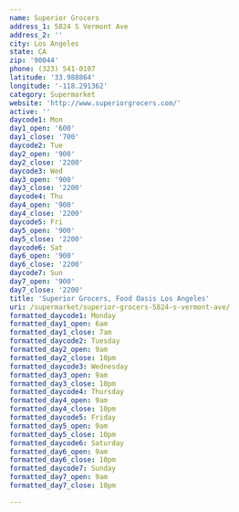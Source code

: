 ```yaml
---
name: Superior Grocers
address_1: 5824 S Vermont Ave
address_2: ''
city: Los Angeles
state: CA
zip: '90044'
phone: (323) 541-0107
latitude: '33.988864'
longitude: '-118.291362'
category: Supermarket
website: 'http://www.superiorgrocers.com/'
active: ''
daycode1: Mon
day1_open: '600'
day1_close: '700'
daycode2: Tue
day2_open: '900'
day2_close: '2200'
daycode3: Wed
day3_open: '900'
day3_close: '2200'
daycode4: Thu
day4_open: '900'
day4_close: '2200'
daycode5: Fri
day5_open: '900'
day5_close: '2200'
daycode6: Sat
day6_open: '900'
day6_close: '2200'
daycode7: Sun
day7_open: '900'
day7_close: '2200'
title: 'Superior Grocers, Food Oasis Los Angeles'
uri: /supermarket/superior-grocers-5824-s-vermont-ave/
formatted_daycode1: Monday
formatted_day1_open: 6am
formatted_day1_close: 7am
formatted_daycode2: Tuesday
formatted_day2_open: 9am
formatted_day2_close: 10pm
formatted_daycode3: Wednesday
formatted_day3_open: 9am
formatted_day3_close: 10pm
formatted_daycode4: Thursday
formatted_day4_open: 9am
formatted_day4_close: 10pm
formatted_daycode5: Friday
formatted_day5_open: 9am
formatted_day5_close: 10pm
formatted_daycode6: Saturday
formatted_day6_open: 9am
formatted_day6_close: 10pm
formatted_daycode7: Sunday
formatted_day7_open: 9am
formatted_day7_close: 10pm

---
```



